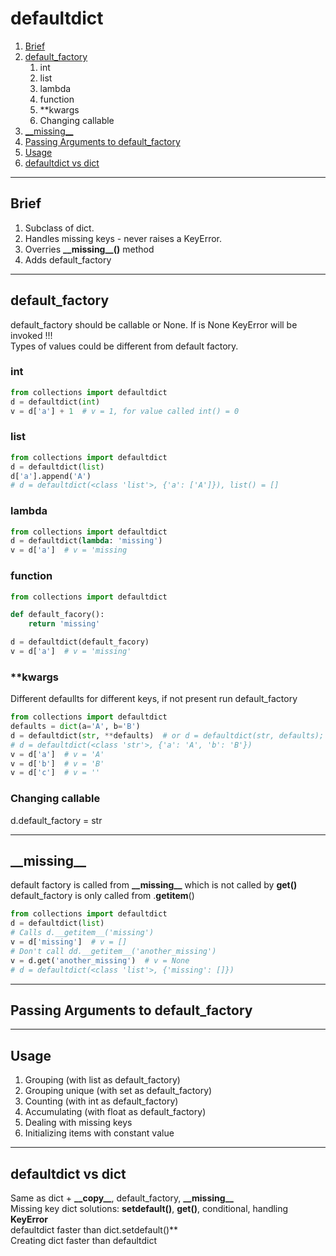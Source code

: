 # defaultdict

1. [Brief]()
2. [default_factory]()
   1. int
   2. list
   3. lambda
   4. function
   5. **kwargs
   6. Changing callable
3. [\_\_missing\_\_]()
4. [Passing Arguments to default_factory]()
5. [Usage]()
6. [defaultdict vs dict]()

---

## Brief
1. Subclass of dict.
2. Handles missing keys - never raises a KeyError.
3. Overries **\_\_missing\_\_()** method
4. Adds default_factory 

---

## default_factory
default_factory should be callable or None.  If is None KeyError will be invoked !!!  
Types of values could be different from default factory.
### int
```python
from collections import defaultdict
d = defaultdict(int)
v = d['a'] + 1  # v = 1, for value called int() = 0
```
### list
```python
from collections import defaultdict
d = defaultdict(list)
d['a'].append('A')
# d = defaultdict(<class 'list'>, {'a': ['A']}), list() = []
```
### lambda
```python
from collections import defaultdict
d = defaultdict(lambda: 'missing')
v = d['a']  # v = 'missing
```
### function
```python
from collections import defaultdict

def default_facory():
    return 'missing'

d = defaultdict(default_facory)
v = d['a']  # v = 'missing'
```
### **kwargs
Different defaullts for different keys, if not present run default_factory
```python
from collections import defaultdict
defaults = dict(a='A', b='B')
d = defaultdict(str, **defaults)  # or d = defaultdict(str, defaults); d = defaultdict(str, a='A', b='B'); ... 
# d = defaultdict(<class 'str'>, {'a': 'A', 'b': 'B'})
v = d['a']  # v = 'A'
v = d['b']  # v = 'B'
v = d['c']  # v = ''
```
### Changing callable  
d.default_factory = str  

---

## \_\_missing\_\_
default factory is called from **\_\_missing\_\_** which is not called by **get()**  
default_factory is only called from .__getitem__()  
```python
from collections import defaultdict
d = defaultdict(list)
# Calls d.__getitem__('missing')
v = d['missing']  # v = []
# Don't call dd.__getitem__('another_missing')
v = d.get('another_missing')  # v = None
# d = defaultdict(<class 'list'>, {'missing': []})
```

---

## Passing Arguments to default_factory

---

## Usage
1. Grouping (with list as default_factory)
2. Grouping unique (with set as default_factory)
3. Counting (with int as default_factory)
4. Accumulating (with float as default_factory)
5. Dealing with missing keys
6. Initializing items with constant value

---

## defaultdict vs dict
Same as dict  + **\_\_copy\_\_**, default_factory, **\_\_missing\_\_**  
Missing key dict solutions:
**setdefault()**, **get()**, conditional, handling **KeyError**  
defaultdict faster than dict.setdefault()**  
Creating dict faster than defaultdict  

